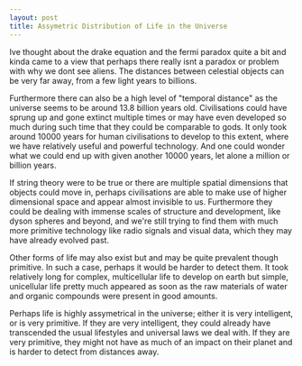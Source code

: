 ```yaml
---
layout: post
title: Assymetric Distribution of Life in the Universe
---
```


Ive thought about the drake equation and the fermi paradox quite a bit and kinda came to a view that perhaps there really isnt a paradox or problem with why we dont see aliens. The distances between celestial objects can be very far away, from a few light years to billions.

Furthermore there can also be a high level of "temporal distance" as the universe seems to be around 13.8 billion years old. Civilisations could have sprung up and gone extinct multiple times or may have even developed so much during such time that they could be comparable to gods. It only took around 10000 years for human civilisations to develop to this extent, where we have relatively useful and powerful technology. And one could wonder what we could end up with given another 10000 years, let alone a million or billion years.

If string theory were to be true or there are multiple spatial dimensions that objects could move in, perhaps civilisations are able to make use of higher dimensional space and appear almost invisible to us. Furthermore they could be dealing with immense scales of structure and development, like dyson spheres and beyond, and we're still trying to find them with much more primitive technology like radio signals and visual data, which they may have already evolved past.

Other forms of life may also exist but and may be quite prevalent though primitive. In such a case, perhaps it would be harder to detect them. It took relatively long for complex, multicellular life to develop on earth but simple, unicellular life pretty much appeared as soon as the raw materials of water and organic compounds were present in good amounts.

Perhaps life is highly assymetrical in the universe; either it is very intelligent, or is very primitive. If they are very intelligent, they could already have transcended the usual lifestyles and universal laws we deal with. If they are very primitive, they might not have as much of an impact on their planet and is harder to detect from distances away.
